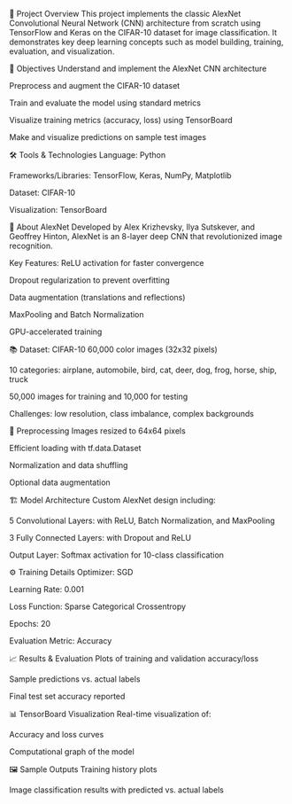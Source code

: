 📌 Project Overview
This project implements the classic AlexNet Convolutional Neural Network (CNN) architecture from scratch using TensorFlow and Keras on the CIFAR-10 dataset for image classification. It demonstrates key deep learning concepts such as model building, training, evaluation, and visualization.

🎯 Objectives
Understand and implement the AlexNet CNN architecture

Preprocess and augment the CIFAR-10 dataset

Train and evaluate the model using standard metrics

Visualize training metrics (accuracy, loss) using TensorBoard

Make and visualize predictions on sample test images

🛠️ Tools & Technologies
Language: Python

Frameworks/Libraries: TensorFlow, Keras, NumPy, Matplotlib

Dataset: CIFAR-10

Visualization: TensorBoard

🧠 About AlexNet
Developed by Alex Krizhevsky, Ilya Sutskever, and Geoffrey Hinton, AlexNet is an 8-layer deep CNN that revolutionized image recognition.

Key Features:
ReLU activation for faster convergence

Dropout regularization to prevent overfitting

Data augmentation (translations and reflections)

MaxPooling and Batch Normalization

GPU-accelerated training

📚 Dataset: CIFAR-10
60,000 color images (32x32 pixels)

10 categories: airplane, automobile, bird, cat, deer, dog, frog, horse, ship, truck

50,000 images for training and 10,000 for testing

Challenges: low resolution, class imbalance, complex backgrounds

🧪 Preprocessing
Images resized to 64x64 pixels

Efficient loading with tf.data.Dataset

Normalization and data shuffling

Optional data augmentation

🏗️ Model Architecture
Custom AlexNet design including:

5 Convolutional Layers: with ReLU, Batch Normalization, and MaxPooling

3 Fully Connected Layers: with Dropout and ReLU

Output Layer: Softmax activation for 10-class classification

⚙️ Training Details
Optimizer: SGD

Learning Rate: 0.001

Loss Function: Sparse Categorical Crossentropy

Epochs: 20

Evaluation Metric: Accuracy

📈 Results & Evaluation
Plots of training and validation accuracy/loss

Sample predictions vs. actual labels

Final test set accuracy reported

📊 TensorBoard Visualization
Real-time visualization of:

Accuracy and loss curves

Computational graph of the model

🖼️ Sample Outputs
Training history plots

Image classification results with predicted vs. actual labels

